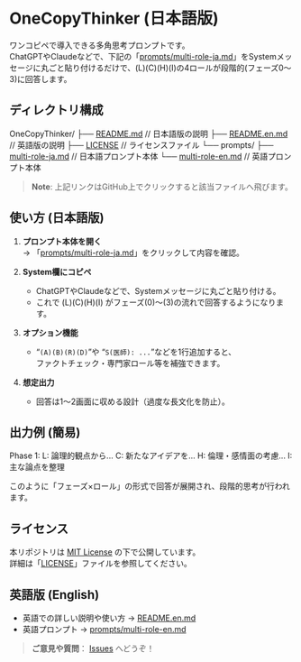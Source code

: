 # OneCopyThinker (日本語版)

ワンコピペで導入できる多角思考プロンプトです。  
ChatGPTやClaudeなどで、下記の「[prompts/multi-role-ja.md](prompts/multi-role-ja.md)」をSystemメッセージに丸ごと貼り付けるだけで、(L)(C)(H)(I)の4ロールが段階的(フェーズ0～3)に回答します。

## ディレクトリ構成

OneCopyThinker/
├── [README.md](README.md)            // 日本語版の説明
├── [README.en.md](README.en.md)      // 英語版の説明
├── [LICENSE](LICENSE)                // ライセンスファイル
└── prompts/
├── [multi-role-ja.md](prompts/multi-role-ja.md)  // 日本語プロンプト本体
└── [multi-role-en.md](prompts/multi-role-en.md)  // 英語プロンプト本体

> **Note**: 上記リンクはGitHub上でクリックすると該当ファイルへ飛びます。

## 使い方 (日本語版)

1. **プロンプト本体を開く**  
   → 「[prompts/multi-role-ja.md](prompts/multi-role-ja.md)」をクリックして内容を確認。

2. **System欄にコピペ**  
   - ChatGPTやClaudeなどで、Systemメッセージに丸ごと貼り付ける。  
   - これで (L)(C)(H)(I) がフェーズ(0)～(3)の流れで回答するようになります。

3. **オプション機能**  
   - “`(A)(B)(R)(D)`”や “`S(医師): ...`”などを1行追加すると、  
     ファクトチェック・専門家ロール等を補強できます。

4. **想定出力**  
   - 回答は1～2画面に収める設計（過度な長文化を防止）。  

## 出力例 (簡易)

Phase 1:
L: 論理的観点から...
C: 新たなアイデアを...
H: 倫理・感情面の考慮...
I: 主な論点を整理

このように「フェーズ×ロール」の形式で回答が展開され、段階的思考が行われます。

## ライセンス

本リポジトリは [MIT License](LICENSE) の下で公開しています。  
詳細は「[LICENSE](LICENSE)」ファイルを参照してください。

## 英語版 (English)

- 英語での詳しい説明や使い方 → [README.en.md](README.en.md)  
- 英語プロンプト → [prompts/multi-role-en.md](prompts/multi-role-en.md)

> **ご意見や質問**： [Issues](../../issues) へどうぞ！
